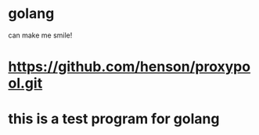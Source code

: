# golang
can make me smile!

# https://github.com/henson/proxypool.git
# this is a test program for golang
